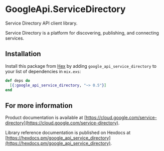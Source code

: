 # GoogleApi.ServiceDirectory

Service Directory API client library.

Service Directory is a platform for discovering, publishing, and connecting services. 

## Installation

Install this package from [Hex](https://hex.pm) by adding
`google_api_service_directory` to your list of dependencies in `mix.exs`:

```elixir
def deps do
  [{:google_api_service_directory, "~> 0.5"}]
end
```

## For more information

Product documentation is available at [https://cloud.google.com/service-directory](https://cloud.google.com/service-directory).

Library reference documentation is published on Hexdocs at
[https://hexdocs.pm/google_api_service_directory](https://hexdocs.pm/google_api_service_directory).
